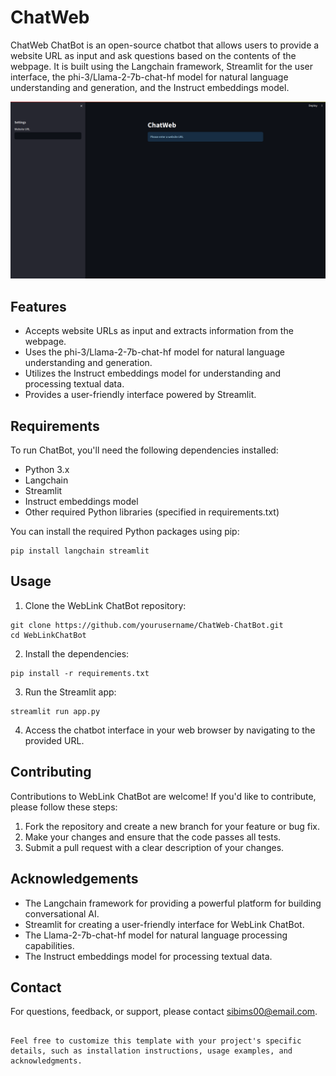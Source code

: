 
# ChatWeb

ChatWeb ChatBot is an open-source chatbot that allows users to provide a website URL as input and ask questions based on the contents of the webpage. It is built using the Langchain framework, Streamlit for the user interface, the phi-3/Llama-2-7b-chat-hf model for natural language understanding and generation, and the Instruct embeddings model.

![ChatWeb Logo](chatweb.png)

## Features

- Accepts website URLs as input and extracts information from the webpage.
- Uses the phi-3/Llama-2-7b-chat-hf model for natural language understanding and generation.
- Utilizes the Instruct embeddings model for understanding and processing textual data.
- Provides a user-friendly interface powered by Streamlit.

## Requirements

To run ChatBot, you'll need the following dependencies installed:

- Python 3.x
- Langchain
- Streamlit
- Instruct embeddings model
- Other required Python libraries (specified in requirements.txt)

You can install the required Python packages using pip:

```
pip install langchain streamlit 
```

## Usage

1. Clone the WebLink ChatBot repository:

```
git clone https://github.com/yourusername/ChatWeb-ChatBot.git
cd WebLinkChatBot
```

2. Install the dependencies:

```
pip install -r requirements.txt
```

3. Run the Streamlit app:

```
streamlit run app.py
```

4. Access the chatbot interface in your web browser by navigating to the provided URL.

## Contributing

Contributions to WebLink ChatBot are welcome! If you'd like to contribute, please follow these steps:

1. Fork the repository and create a new branch for your feature or bug fix.
2. Make your changes and ensure that the code passes all tests.
3. Submit a pull request with a clear description of your changes.

## Acknowledgements

- The Langchain framework for providing a powerful platform for building conversational AI.
- Streamlit for creating a user-friendly interface for WebLink ChatBot.
- The Llama-2-7b-chat-hf model for natural language processing capabilities.
- The Instruct embeddings model for processing textual data.

## Contact

For questions, feedback, or support, please contact [sibims00@email.com](mailto:sibims00@email.com).
```

Feel free to customize this template with your project's specific details, such as installation instructions, usage examples, and acknowledgments.
